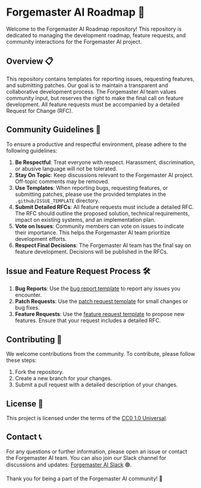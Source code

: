 # Forgemaster AI Roadmap 🚀

Welcome to the Forgemaster AI Roadmap repository! This repository is dedicated to managing the development roadmap, feature requests, and community interactions for the Forgemaster AI project.

## Overview 📋

This repository contains templates for reporting issues, requesting features, and submitting patches. Our goal is to maintain a transparent and collaborative development process. The Forgemaster AI team values community input, but reserves the right to make the final call on feature development. All feature requests must be accompanied by a detailed Request for Change (RFC).

## Community Guidelines 🤝

To ensure a productive and respectful environment, please adhere to the following guidelines:

1. **Be Respectful**: Treat everyone with respect. Harassment, discrimination, or abusive language will not be tolerated.
2. **Stay On Topic**: Keep discussions relevant to the Forgemaster AI project. Off-topic comments may be removed.
3. **Use Templates**: When reporting bugs, requesting features, or submitting patches, please use the provided templates in the `.github/ISSUE_TEMPLATE` directory.
4. **Submit Detailed RFCs**: All feature requests must include a detailed RFC. The RFC should outline the proposed solution, technical requirements, impact on existing systems, and an implementation plan.
5. **Vote on Issues**: Community members can vote on issues to indicate their importance. This helps the Forgemaster AI team prioritize development efforts.
6. **Respect Final Decisions**: The Forgemaster AI team has the final say on feature development. Decisions will be published in the RFCs.

## Issue and Feature Request Process 🛠️

1. **Bug Reports**: Use the [bug report template](.github/ISSUE_TEMPLATE/bug_report.md) to report any issues you encounter.
2. **Patch Requests**: Use the [patch request template](.github/ISSUE_TEMPLATE/patch_request.md) for small changes or bug fixes.
3. **Feature Requests**: Use the [feature request template](.github/ISSUE_TEMPLATE/feature_request.md) to propose new features. Ensure that your request includes a detailed RFC.

## Contributing 🌟

We welcome contributions from the community. To contribute, please follow these steps:

1. Fork the repository.
2. Create a new branch for your changes.
3. Submit a pull request with a detailed description of your changes.

## License 📜

This project is licensed under the terms of the [CC0 1.0 Universal](LICENSE).

## Contact 📞

For any questions or further information, please open an issue or contact the Forgemaster AI team. You can also join our Slack channel for discussions and updates: [Forgemaster AI Slack](https://forgemasterai.slack.com/) 🟣.

Thank you for being a part of the Forgemaster AI community! 🎉